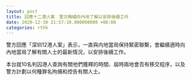 ```yaml
---
layout: post
title: 回應十二港人案　警方稱續向內地了解以安排後續工作
date: 2020-12-30 21:57:10.000000000 +08:00
categories: rthk
---
```


警方回應「深圳12港人案」表示，一直與内地當局保持緊密聯繫，會繼續適時向內地當局了解有關人士的最新情況，以安排後續工作。

本台就10名判囚港人查詢有關他們獲釋的時間、屆時兩地會否有移交程序，以及警方計劃以何種罪名拘捕和控告有關人士。
